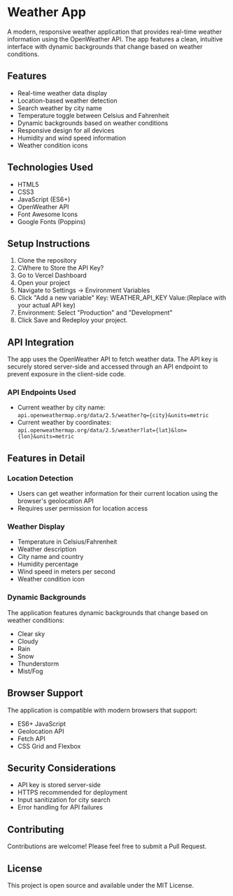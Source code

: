 # Weather App

A modern, responsive weather application that provides real-time weather information using the OpenWeather API. The app features a clean, intuitive interface with dynamic backgrounds that change based on weather conditions.

## Features

- Real-time weather data display
- Location-based weather detection
- Search weather by city name
- Temperature toggle between Celsius and Fahrenheit
- Dynamic backgrounds based on weather conditions
- Responsive design for all devices
- Humidity and wind speed information
- Weather condition icons

## Technologies Used

- HTML5
- CSS3
- JavaScript (ES6+)
- OpenWeather API
- Font Awesome Icons
- Google Fonts (Poppins)

## Setup Instructions

1. Clone the repository
2. CWhere to Store the API Key?
3. Go to Vercel Dashboard
4. Open your project
5. Navigate to Settings → Environment Variables
6. Click "Add a new variable"
    Key: WEATHER_API_KEY
    Value:(Replace with your actual API key)
7. Environment: Select "Production" and "Development"
8. Click Save and Redeploy your project.

## API Integration

The app uses the OpenWeather API to fetch weather data. The API key is securely stored server-side and accessed through an API endpoint to prevent exposure in the client-side code.

### API Endpoints Used

- Current weather by city name: `api.openweathermap.org/data/2.5/weather?q={city}&units=metric`
- Current weather by coordinates: `api.openweathermap.org/data/2.5/weather?lat={lat}&lon={lon}&units=metric`

## Features in Detail

### Location Detection
- Users can get weather information for their current location using the browser's geolocation API
- Requires user permission for location access

### Weather Display
- Temperature in Celsius/Fahrenheit
- Weather description
- City name and country
- Humidity percentage
- Wind speed in meters per second
- Weather condition icon

### Dynamic Backgrounds
The application features dynamic backgrounds that change based on weather conditions:
- Clear sky
- Cloudy
- Rain
- Snow
- Thunderstorm
- Mist/Fog

## Browser Support

The application is compatible with modern browsers that support:
- ES6+ JavaScript
- Geolocation API
- Fetch API
- CSS Grid and Flexbox

## Security Considerations

- API key is stored server-side
- HTTPS recommended for deployment
- Input sanitization for city search
- Error handling for API failures

## Contributing

Contributions are welcome! Please feel free to submit a Pull Request.

## License

This project is open source and available under the MIT License.
